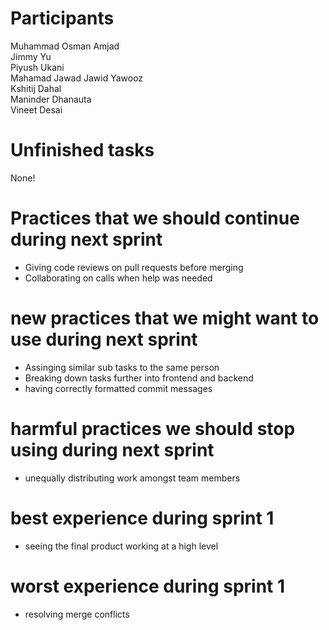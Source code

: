 # Participants 
Muhammad Osman Amjad  
Jimmy Yu  
Piyush Ukani  
Mahamad Jawad Jawid Yawooz  
Kshitij Dahal  
Maninder Dhanauta  
Vineet Desai  

# Unfinished tasks
None!  

# Practices that we should continue during next sprint
- Giving code reviews on pull requests before merging  
- Collaborating on calls when help was needed  

# new practices that we might want to use during next sprint
- Assinging similar sub tasks to the same person  
- Breaking down tasks further into frontend and backend  
- having correctly formatted commit messages   

# harmful practices we should stop using during next sprint
- unequally distributing work amongst team members  

# best experience during sprint 1
- seeing the final product working at a high level   

# worst experience during sprint 1
- resolving merge conflicts  
